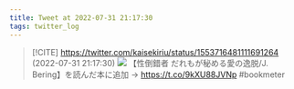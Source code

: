 ```yaml
---
title: Tweet at 2022-07-31 21:17:30
tags: twitter_log
---
```


> [!CITE] https://twitter.com/kaisekiriu/status/1553716481111691264 (2022-07-31 21:17:30)
> ![](https://twitter.com/kaisekiriu/status/1553716481111691264)
> 【性倒錯者 だれもが秘める愛の逸脱/J. Bering】を読んだ本に追加 → https://t.co/9kXU88JVNp #bookmeter
